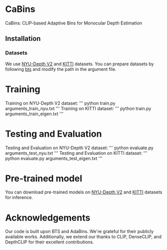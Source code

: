 # CaBins
CaBins: CLIP-based Adaptive Bins for Monocular Depth Estimation

## Installation

### Datasets
We use [NYU-Depth V2](https://cs.nyu.edu/~fergus/datasets/nyu_depth_v2.html) and [KITTI](https://www.cvlibs.net/datasets/kitti/eval_depth.php?benchmark=depth_prediction) datasets.
You can prepare datasets by following [bts](https://github.com/cleinc/bts/tree/master) and modify the path in the argument file.

# Training
Training on NYU-Depth V2 dataset:
'''
python train.py arguments_train_nyu.txt
'''
Training on KITTI dataset:
'''
python train.py arguments_train_eigen.txt
'''

# Testing and Evaluation
Testing and Evaluation on NYU-Depth V2 dataset:
'''
python evaluate.py arguments_test_nyu.txt
'''
Testing and Evaluation on KITTI dataset:
'''
python evaluate.py arguments_test_eigen.txt
'''

# Pre-trained model
You can download pre-trained models on [NYU-Depth V2](https://drive.google.com/file/d/1zdx8H1YCt71D9zLpfiovvt08dHmBD-bJ/view?usp=sharing) and [KITTI](https://drive.google.com/file/d/1ZwW3I5qN6gqrxfoXrLf-18lvM8xkcymJ/view?usp=sharing) datasets for inference.

# Acknowledgements
Our code is built upon BTS and AdaBins. We're grateful for their publicly available works.
Additionally, we extend our thanks to CLIP, DenseCLIP, and DepthCLIP for their excellent contributions.
